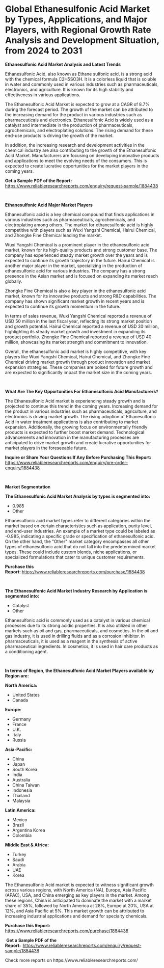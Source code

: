 <p><h1>Global Ethanesulfonic Acid Market by Types, Applications, and Major Players, with Regional Growth Rate Analysis and Development Situation, from 2024 to 2031</h1></p><p><strong>Ethanesulfonic Acid Market Analysis and Latest Trends</strong></p>
<p><p>Ethanesulfonic Acid, also known as Ethane sulfonic acid, is a strong acid with the chemical formula C2H5SO3H. It is a colorless liquid that is soluble in water and commonly used in various industries such as pharmaceuticals, electronics, and agriculture. It is known for its high stability and effectiveness in various applications.</p><p>The Ethanesulfonic Acid Market is expected to grow at a CAGR of 8.7% during the forecast period. The growth of the market can be attributed to the increasing demand for the product in various industries such as pharmaceuticals and electronics. Ethanesulfonic Acid is widely used as a catalyst and intermediate in the production of pharmaceuticals, agrochemicals, and electroplating solutions. The rising demand for these end-use products is driving the growth of the market.</p><p>In addition, the increasing research and development activities in the chemical industry are also contributing to the growth of the Ethanesulfonic Acid Market. Manufacturers are focusing on developing innovative products and applications to meet the evolving needs of the consumers. This is expected to create lucrative opportunities for the market players in the coming years.</p></p>
<p><strong>Get a Sample PDF of the Report:&nbsp;</strong> <a href="https://www.reliableresearchreports.com/enquiry/request-sample/1884438">https://www.reliableresearchreports.com/enquiry/request-sample/1884438</a></p>
<p>&nbsp;</p>
<p><strong>Ethanesulfonic Acid Major Market Players</strong></p>
<p><p>Ethanesulfonic acid is a key chemical compound that finds applications in various industries such as pharmaceuticals, agrochemicals, and electroplating among others. The market for ethanesulfonic acid is highly competitive with players such as Wuxi Yangshi Chemical, Hairui Chemical, and Zhongke Fine Chemical leading the market.</p><p>Wuxi Yangshi Chemical is a prominent player in the ethanesulfonic acid market, known for its high-quality products and strong customer base. The company has experienced steady market growth over the years and is expected to continue its growth trajectory in the future. Hairui Chemical is another major player in the market, specializing in the production of ethanesulfonic acid for various industries. The company has a strong presence in the Asian market and is focused on expanding its market reach globally. </p><p>Zhongke Fine Chemical is also a key player in the ethanesulfonic acid market, known for its innovative products and strong R&D capabilities. The company has shown significant market growth in recent years and is expected to continue its growth momentum in the future.</p><p>In terms of sales revenue, Wuxi Yangshi Chemical reported a revenue of USD 50 million in the last fiscal year, reflecting its strong market position and growth potential. Hairui Chemical reported a revenue of USD 30 million, highlighting its steady market growth and investment in expanding its product portfolio. Zhongke Fine Chemical reported a revenue of USD 40 million, showcasing its market strength and commitment to innovation.</p><p>Overall, the ethanesulfonic acid market is highly competitive, with key players like Wuxi Yangshi Chemical, Hairui Chemical, and Zhongke Fine Chemical driving market growth through product innovation and market expansion strategies. These companies are poised for future growth and are expected to significantly impact the market size in the coming years.</p></p>
<p>&nbsp;</p>
<p><strong>What Are The Key Opportunities For Ethanesulfonic Acid Manufacturers?</strong></p>
<p><p>The Ethanesulfonic Acid market is experiencing steady growth and is projected to continue this trend in the coming years. Increasing demand for the product in various industries such as pharmaceuticals, agriculture, and electronics is driving market growth. The rising adoption of Ethanesulfonic Acid in water treatment applications is also contributing to market expansion. Additionally, the growing focus on environmentally friendly products is expected to further boost market demand. Technological advancements and innovation in the manufacturing processes are anticipated to drive market growth and create lucrative opportunities for market players in the foreseeable future.</p></p>
<p><strong>Inquire or Share Your Questions If Any Before Purchasing This Report:</strong> <a href="https://www.reliableresearchreports.com/enquiry/pre-order-enquiry/1884438">https://www.reliableresearchreports.com/enquiry/pre-order-enquiry/1884438</a></p>
<p>&nbsp;</p>
<p><strong>Market Segmentation</strong></p>
<p><strong>The Ethanesulfonic Acid Market Analysis by types is segmented into:</strong></p>
<p><ul><li>0.985</li><li>Other</li></ul></p>
<p><p>Ethanesulfonic acid market types refer to different categories within the market based on certain characteristics such as application, purity level, and end-user industries. An example of a market type could be labeled as -0.985, indicating a specific grade or specification of ethanesulfonic acid. On the other hand, the "Other" market category encompasses all other types of ethanesulfonic acid that do not fall into the predetermined market types. These could include custom blends, niche applications, or specialized formulations that cater to unique customer requirements.</p></p>
<p><strong>Purchase this Report:&nbsp;</strong><a href="https://www.reliableresearchreports.com/purchase/1884438">https://www.reliableresearchreports.com/purchase/1884438</a></p>
<p>&nbsp;</p>
<p><strong>The Ethanesulfonic Acid Market Industry Research by Application is segmented into:</strong></p>
<p><ul><li>Catalyst</li><li>Other</li></ul></p>
<p><p>Ethanesulfonic acid is commonly used as a catalyst in various chemical processes due to its strong acidic properties. It is also utilized in other markets such as oil and gas, pharmaceuticals, and cosmetics. In the oil and gas industry, it is used in drilling fluids and as a corrosion inhibitor. In pharmaceuticals, it is used as a reagent in the synthesis of active pharmaceutical ingredients. In cosmetics, it is used in hair care products as a conditioning agent.</p></p>
<p>&nbsp;</p>
<p><strong>In terms of Region, the Ethanesulfonic Acid Market Players available by Region are:</strong></p>
<p>
    <p> <strong> North America: </strong>
        <ul>
            <li>United States</li>
            <li>Canada</li>
        </ul>
        </p> 
    <p> <strong> Europe: </strong>
        <ul>
            <li>Germany</li>
            <li>France</li>
            <li>U.K.</li>
            <li>Italy</li>
            <li>Russia</li>
        </ul>
        </p> 
    <p> <strong> Asia-Pacific: </strong>
        <ul>
            <li>China</li>
            <li>Japan</li>
            <li>South Korea</li>
            <li>India</li>
            <li>Australia</li>
            <li>China Taiwan</li>
            <li>Indonesia</li>
            <li>Thailand</li>
            <li>Malaysia</li>
        </ul>
        </p> 
    <p> <strong> Latin America: </strong>
        <ul>
            <li>Mexico</li>
            <li>Brazil</li>
            <li>Argentina Korea</li>
            <li>Colombia</li>
        </ul>
        </p> 
    <p> <strong> Middle East & Africa: </strong>
        <ul>
            <li>Turkey</li>
            <li>Saudi</li>
            <li>Arabia</li>
            <li>UAE</li>
            <li>Korea</li>
        </ul>
    </p>
    </p>
<p><p>The Ethanesulfonic Acid market is expected to witness significant growth across various regions, with North America (NA), Europe, Asia Pacific (APAC), USA, and China emerging as key players in the market. Among these regions, China is anticipated to dominate the market with a market share of 35%, followed by North America at 28%, Europe at 20%, USA at 12%, and Asia Pacific at 5%. This market growth can be attributed to increasing industrial applications and demand for specialty chemicals.</p></p>
<p><strong>Purchase this Report: </strong><a href="https://www.reliableresearchreports.com/purchase/1884438">https://www.reliableresearchreports.com/purchase/1884438</a></p>
<p>&nbsp;<strong>Get a Sample PDF of the Report:&nbsp;&nbsp;</strong><a href="https://www.reliableresearchreports.com/enquiry/request-sample/1884438">https://www.reliableresearchreports.com/enquiry/request-sample/1884438</a></p>
<p><strong></strong></p>
<p>Check more reports on https://www.reliableresearchreports.com/</p>